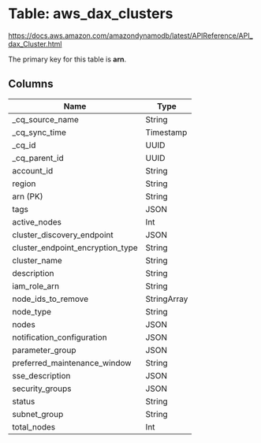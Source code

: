 # Table: aws_dax_clusters

https://docs.aws.amazon.com/amazondynamodb/latest/APIReference/API_dax_Cluster.html

The primary key for this table is **arn**.

## Columns

| Name          | Type          |
| ------------- | ------------- |
|_cq_source_name|String|
|_cq_sync_time|Timestamp|
|_cq_id|UUID|
|_cq_parent_id|UUID|
|account_id|String|
|region|String|
|arn (PK)|String|
|tags|JSON|
|active_nodes|Int|
|cluster_discovery_endpoint|JSON|
|cluster_endpoint_encryption_type|String|
|cluster_name|String|
|description|String|
|iam_role_arn|String|
|node_ids_to_remove|StringArray|
|node_type|String|
|nodes|JSON|
|notification_configuration|JSON|
|parameter_group|JSON|
|preferred_maintenance_window|String|
|sse_description|JSON|
|security_groups|JSON|
|status|String|
|subnet_group|String|
|total_nodes|Int|